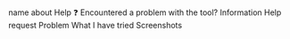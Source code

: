 name	about
Help ❓
Encountered a problem with the tool?
Information
Help request
Problem
What I have tried
Screenshots
